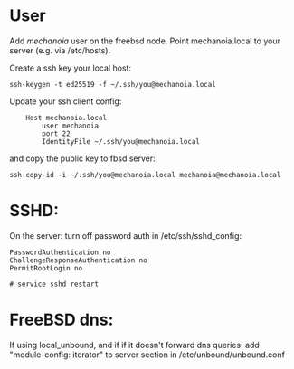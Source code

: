 # User

Add *mechanoia* user on the freebsd node.
Point mechanoia.local to your server (e.g. via /etc/hosts).

Create a ssh key your local host:

```
ssh-keygen -t ed25519 -f ~/.ssh/you@mechanoia.local
```

Update your ssh client config:
```
	Host mechanoia.local
		user mechanoia
		port 22
		IdentityFile ~/.ssh/you@mechanoia.local
```

and copy the public key to fbsd server:

```
ssh-copy-id -i ~/.ssh/you@mechanoia.local mechanoia@mechanoia.local
```

# SSHD:

On the server: turn off password auth in /etc/ssh/sshd_config:
```
PasswordAuthentication no
ChallengeResponseAuthentication no
PermitRootLogin no
```

```# service sshd restart```


# FreeBSD dns:

If using local_unbound, and if if it doesn't forward dns queries:
add "module-config: iterator" to server section in /etc/unbound/unbound.conf
